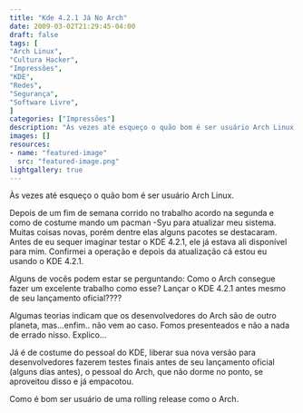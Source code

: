 ```yaml
---
title: "Kde 4.2.1 Já No Arch"
date: 2009-03-02T21:29:45-04:00
draft: false
tags: [
"Arch Linux",
"Cultura Hacker",
"Impressões",
"KDE",
"Redes",
"Segurança",
"Software Livre",
]
categories: ["Impressões"]
description: "Às vezes até esqueço o quão bom é ser usuário Arch Linux."
images: []
resources:
- name: "featured-image"
  src: "featured-image.png"
lightgallery: true
---
```

Às vezes até esqueço o quão bom é ser usuário Arch Linux.

Depois de um fim de semana corrido no trabalho acordo na segunda e como de costume mando um pacman -Syu para atualizar meu sistema. Muitas coisas novas, porém dentre elas alguns pacotes se destacaram. Antes de eu sequer imaginar testar o KDE 4.2.1, ele já estava ali disponível para mim. Confirmei a operação e depois da atualização cá estou eu usando o KDE 4.2.1.  

<!--more-->

Alguns de vocês podem estar se perguntando: Como o Arch consegue fazer um excelente trabalho como esse? Lançar o KDE 4.2.1 antes mesmo de seu lançamento oficial????

Algumas teorias indicam que os desenvolvedores do Arch são de outro planeta, mas...enfim.. não vem ao caso. Fomos presenteados e não a nada de errado nisso. Explico...

Já é de costume do pessoal do KDE, liberar sua nova versão para desenvolvedores fazerem testes finais antes de seu lançamento oficial (alguns dias antes), o pessoal do Arch, que não dorme no ponto, se aproveitou disso e já empacotou.

Como é bom ser usuário de uma rolling release como o Arch.